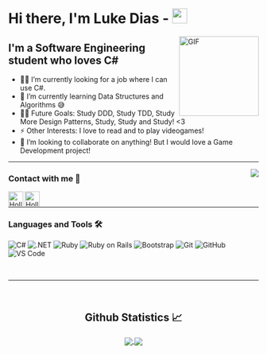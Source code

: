 # Hi there, I'm Luke Dias - <img width="30px" src="https://media.tenor.com/images/3b388fe03da271d2674faf85eb7c3fcd/tenor.gif" />

<img align="right" alt="GIF" height="160px" src="https://media.giphy.com/media/du3J3cXyzhj75IOgvA/giphy.gif" />

## I'm a Software Engineering student who loves C#

- 👨‍💻 I’m currently looking for a job where I can use C#.
- 🌱 I’m currently learning Data Structures and Algorithms 😅
- 💪🏼 Future Goals: Study DDD, Study TDD, Study More Design Patterns, Study, Study and Study! <3
- ⚡ Other Interests: I love to read and to play videogames!
- 👯 I’m looking to collaborate on anything! But I would love a Game Development project!

---

<img align="right" src="http://estruyf-github.azurewebsites.net/api/VisitorHit?user=LukeDias42&repo=LukeDias42&countColorcountColor&countColor=%237B1E7B"/>

### Contact with me 📝

[<img align="left" alt="HollowWizard | LinkedIn" height="30px" src="https://www.flaticon.com/svg/static/icons/svg/725/725337.svg"/>][linkedin]
[<img align="left" alt="HollowWizard | Instagram" height="30px" src="https://image.flaticon.com/icons/svg/725/725278.svg" />][instagram]

<br />

---

### Languages and Tools 🛠 

![C#](https://img.shields.io/badge/-%23-purple?logo=c#)
![.NET](https://img.shields.io/badge/-.NET-blue?logo=.NET)
![Ruby](https://img.shields.io/badge/-Ruby-red?logo=ruby)
![Ruby on Rails](https://img.shields.io/badge/-Ruby%20on%20Rails-red?logo=ruby-on-rails)
![Bootstrap](https://img.shields.io/badge/-Bootstrap-563D7C?style=flat-square&logo=Bootstrap)
![Git](https://img.shields.io/badge/-Git-%23F05032?style=flat-square&logo=git&logoColor=%23ffffff)
![GitHub](https://img.shields.io/badge/-GitHub-181717?style=flat-square&logo=github)
![VS Code](http://img.shields.io/badge/-VS%20Code-007ACC?style=flat-square&logo=visual-studio-code&logoColor=ffffff)

<br/>

---

<br/>

  <h2 align="center"> Github Statistics 📈 </h2>
  
  <div align="center"> 
     <a href="">
      <img align="center" src="https://github-readme-stats.vercel.app/api?username=LukeDias42&show_icons=true&theme=tokyonight&count_private=true" />
    </a>
    <a href="">
      <img align="center" src="https://github-readme-stats.vercel.app/api/top-langs/?username=LukeDias42&theme=tokyonight&line_height=40&hide=shaderlab&count_private=true"/>
    </a>
</div

<br/>

[instagram]: https://www.instagram.com/ged_fenrirluke/
[linkedin]: https://www.linkedin.com/in/lucasdiasufrj/
